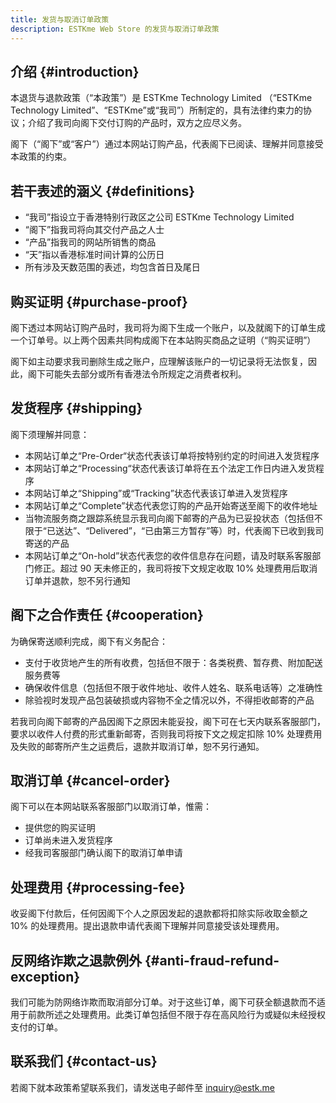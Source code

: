 ```yaml
---
title: 发货与取消订单政策
description: ESTKme Web Store 的发货与取消订单政策
---
```


## 介绍 {#introduction}

本退货与退款政策（“本政策”）是 ESTKme Technology Limited （“ESTKme Technology Limited”、“ESTKme”或“我司”）所制定的，具有法律约束力的协议；介绍了我司向阁下交付订购的产品时，双方之应尽义务。

阁下（“阁下”或“客户”）通过本网站订购产品，代表阁下已阅读、理解并同意接受本政策的约束。

## 若干表述的涵义 {#definitions}

- “我司”指设立于香港特别行政区之公司 ESTKme Technology Limited
- “阁下”指我司将向其交付产品之人士
- “产品”指我司的网站所销售的商品
- “天”指以香港标准时间计算的公历日
- 所有涉及天数范围的表述，均包含首日及尾日

## 购买证明 {#purchase-proof}

阁下透过本网站订购产品时，我司将为阁下生成一个账户，以及就阁下的订单生成一个订单号。以上两个因素共同构成阁下在本站购买商品之证明（“购买证明”）

阁下如主动要求我司删除生成之账户，应理解该账户的一切记录将无法恢复，因此，阁下可能失去部分或所有香港法令所规定之消费者权利。

## 发货程序 {#shipping}

阁下须理解并同意：

- 本网站订单之“Pre-Order“状态代表该订单将按特别约定的时间进入发货程序
- 本网站订单之“Processing“状态代表该订单将在五个法定工作日内进入发货程序
- 本网站订单之“Shipping”或“Tracking”状态代表该订单进入发货程序
- 本网站订单之“Complete”状态代表您订购的产品开始寄送至阁下的收件地址
- 当物流服务商之跟踪系统显示我司向阁下邮寄的产品为已妥投状态（包括但不限于“已送达”、“Delivered”，“已由第三方暂存”等）时，代表阁下已收到我司寄送的产品
- 本网站订单之“On-hold”状态代表您的收件信息存在问题，请及时联系客服部门修正。超过 90 天未修正的，我司将按下文规定收取 10% 处理费用后取消订单并退款，恕不另行通知

## 阁下之合作责任 {#cooperation}

为确保寄送顺利完成，阁下有义务配合：

- 支付于收货地产生的所有收费，包括但不限于：各类税费、暂存费、附加配送服务费等
- 确保收件信息（包括但不限于收件地址、收件人姓名、联系电话等）之准确性
- 除验视时发现产品包装破损或内容物不全之情况以外，不得拒收邮寄的产品

若我司向阁下邮寄的产品因阁下之原因未能妥投，阁下可在七天内联系客服部门，要求以收件人付费的形式重新邮寄，否则我司将按下文之规定扣除 10% 处理费用及失败的邮寄所产生之运费后，退款并取消订单，恕不另行通知。

## 取消订单 {#cancel-order}

阁下可以在本网站联系客服部门以取消订单，惟需：

- 提供您的购买证明
- 订单尚未进入发货程序
- 经我司客服部门确认阁下的取消订单申请

## 处理费用 {#processing-fee}

收妥阁下付款后，任何因阁下个人之原因发起的退款都将扣除实际收取金额之 10% 的处理费用。提出退款申请代表阁下理解并同意接受该处理费用。

## 反网络诈欺之退款例外 {#anti-fraud-refund-exception}

我们可能为防网络诈欺而取消部分订单。对于这些订单，阁下可获全额退款而不适用于前款所述之处理费用。此类订单包括但不限于存在高风险行为或疑似未经授权支付的订单。

## 联系我们 {#contact-us}

若阁下就本政策希望联系我们，请发送电子邮件至 <inquiry@estk.me>
